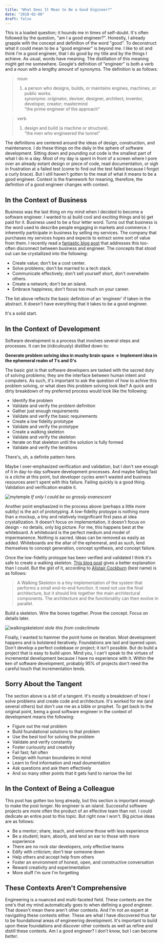```yaml
---
title: "What Does It Mean to Be a Good Engineer?"
date: "2018-02-08"
draft: false
---
```


This is a loaded question; it hounds me in times of self-doubt. It's often followed by the question, "am I a good engineer?". Honestly, I already grapple with the concept and definition of the word "good". To deconstruct what it could mean to be a "good engineer" is beyond me. I like to sit and think I'm a good engineer, that I do good by my title and by the things I achieve. As usual, words have meaning. The distillation of this meaning might get me somewhere. Google's definition of "engineer" is both a verb and a noun with a lengthy amount of synonyms. The definition is as follows:

> noun  
> 1. a person who designs, builds, or maintains engines, machines, or public works.  
> synonyms:	originator, deviser, designer, architect, inventor, developer, creator; mastermind    
> "the prime engineer of the approach"

> verb  
> 1. design and build (a machine or structure).  
> "the men who engineered the tunnel"  

The definitions are centered around the ideas of design, construction, and maintenance. I do these things on the daily in the sphere of software development. Sitting down and pounding out code is the smallest part of what I do in a day. Most of my day is spent in front of a screen where I pore over an already extant design or piece of code, read documentation, or sigh in frustration at a failed test (come to find out the test failed because I forgot a curly brace). But I still haven't gotten to the meat of what it means to be a good engineer. Context is the framework for meaning, therefore, the definition of a good engineer changes with context.

## In the Context of Business

Business was the last thing on my mind when I decided to become a software engineer. I wanted to a) build cool and exciting things and b) get paid for it. Business used to be a four letter word. Turns out that business is the word used to describe people engaging in markets and commerce. I inherently participate in business by selling my services. The company that purchases my services hopes and expects to extract some sort of value from them. I recently read a [fantastic blog post][kalzumeus] that addresses this too-often disconnect between business and engineer. The concepts that stood out can be crystallized into the following:

- Create value; don't be a cost center.
- Solve problems; don't be married to a tech stack.
- Communicate effectively; don't sell yourself short, don't overwhelm others.
- Create a network; don't be an island.
- Embrace happiness; don't focus too much on your career.

The list above reflects the basic definition of an 'engineer' if taken in the abstract. It doesn't have everything that it takes to be a good engineer. 

It's a solid start. 

## In the Context of Development

Software development is a process that involves several steps and processes. It can be (ridiculously) distilled down to:

**Generate problem solving idea in mushy brain space -> Implement idea in the ephemeral realm of 1's and 0's**

The basic gist is that software developers are tasked with the sacred duty of solving problems; they are the interface between human intent and computers. As such, it's important to ask the question of how to achive this problem solving, or what does this problem solving look like? A quick and dirty breakdown of my preferred process would look like the following:

- Identify the problem
- Validate and verify the problem definition
- Gather just enough requirements
- Validate and verify the basic requirements
- Create a low fidelity prototype
- Validate and verify the prototype
- Create a walking skeleton
- Validate and verify the skeleton
- Iterate on that skeleton until the solution is fully formed
- Validate and verify the iterations 

There's, uh, a definite pattern here. 

Maybe I over-emphasized verification and validation, but I don't see enough of it in day-to-day software development processes. And maybe failing fast is a cliche at this point, but developer cycles aren't wasted and business resources aren't spent with this failure. Failing quickly is a good thing. Validation and verification enable it.

![mytemple][whiteboard]
*If only I could be so grossly evanescent*

Another point emphasized in the process above (perhaps a little more subtly) is the act of prototyping. A low-fidelity protoype is nothing more than a mockup, a tiny and relatively insignificant first pass at idea crystallization. It doesn't focus on implementation, it doesn't focus on design - no details, only big picture. For me, this happens best at the whiteboard. A whiteboard is the perfect medium and model of impermanence. Nothing is sacred. Ideas can be removed as easily as added. Whiteboards are the altar of the ephemeral, and as such, lend themselves to concept generation, concept synthesis, and concept failure.

Once the low-fidelity protoype has been verified and validated I think it's safe to create a walking skeleton. [This blog post][codeclimate] gives a better explanation than I could. But the gist of it, according to [Alistair Cockburn][cockburn] (best name) is as follows:

> A Walking Skeleton is a tiny implementation of the system that performs a small end-to-end function. It need not use the final architecture, but it should link together the main architectural components. The architecture and the functionality can then evolve in parallel.

Build a skeleton. Wire the bones together. Prove the concept. Focus on details later.

![walkingskeleton][skellyman]*I stole this from codeclimate*

Finally, I wanted to hammer the point home on iteration. Most development happens and is bolstered iteratively. Foundations are laid and layered upon. Don't develop a perfect codebase or project; it isn't possible. But do build a project that is easy to build upon. Mind you, I can't speak to the virtues of incremental development because I have no experience with it. Within the ken of software development, probably 95% of projects don't need the careful touch that incrementation lends.  

## Sorry About the Tangent

The section above is a bit of a tangent. It's mostly a breakdown of how I solve problems and create code and architecture. It's worked for me (and several others) but don't use me as a bible or prophet. To get back to the original point, being a good software engineer in the context of development means the following:

- Figure out the real problem
- Build foundational solutions to that problem
- Use the best tool for solving the problem
- Validate and verify constantly
- Foster curiousity and creativity
- Fail fast; fail often
- Design with human boundaries in mind
- Learn to find information and read doumentation
- Ask questions and ask them effectively
- And so many other points that it gets hard to narrow the list

## In the Context of Being a Colleague

This post has gotten too long already, but this section is important enough to make the post longer. No engineer is an island. Successful software projects are more often the product of an effective team than not. I could dedicate an entire post to this topic. But right now I won't. Big pictue ideas are as follows:

- Be a mentor; share, teach, and welcome those with less experience
- Be a student; learn, absorb, and lend an ear to those with more experience
- There are no rock star developers, only effective teams
- Edify with criticism; don't tear someone down
- Help others and accept help from others
- Foster an environment of honest, open, and constructive conversation
- Reward creativity and experimentation
- More stuff I'm sure I'm forgetting

## These Contexts Aren't Comprehensive

Engineering is a nuanced and multi-faceted field. These contexts are the one's that my mind automatically goes to when defining a good engineer. That doesn't mean there aren't other contexts. And I'm not an expert at navigating these contexts either. These are what I have discovered thus far to be foundational areas of engineering development. It's important to build upon these foundations and discover other contexts as well as refine and distill these contexts. Am I a good engineer? I don't know, but I can become _better_.

[kalzumeus]: http://www.kalzumeus.com/2011/10/28/dont-call-yourself-a-programmer/
[whiteboard]: /images/whiteboard.jpg
[codeclimate]: https://codeclimate.com/blog/kickstart-your-next-project-with-a-walking-skeleton/
[cockburn]: http://alistair.cockburn.us/
[skellyman]: /images/skellyman.gif
